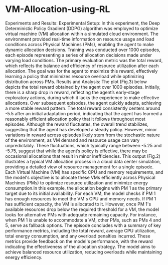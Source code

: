 # VM-Allocation-using-RL

Experiments and Results:
Experimental Setup:
In this experiment, the Deep Deterministic Policy Gradient (DDPG) algorithm was employed to
optimize virtual machine (VM) allocation within a simulated cloud environment. The environment
provided real-time information on resource usage and load conditions across Physical Machines
(PMs), enabling the agent to make dynamic allocation decisions. Training was conducted over 1000
episodes, each episode representing a series of allocation decisions made under varying load
conditions. The primary evaluation metric was the total reward, which reflects the balance and
efficiency of resource utilization after each allocation.
The goal was for the agent to maximize this reward, effectively learning a policy that minimizes
resource overload while optimizing distribution across PMs.
Results and Analysis:
The plot (Fig.3) below depicts the total reward obtained by the agent over 1000 episodes. Initially,
there is a sharp drop in reward, reflecting the agent’s early-stage exploratory actions, during which it
lacks the experience to make effective allocations. Over subsequent episodes, the agent quickly
adapts, achieving a more stable reward pattern. The total reward consistently centers around -5.5 after
an initial adaptation period, indicating that the agent has learned a reasonably efficient allocation
policy that it follows throughout most episodes.
Although the reward fluctuates, the overall trend stabilizes, suggesting that the agent has developed a
steady policy. However, minor variations in reward across episodes likely stem from the stochastic
nature of the environment, as VM demand and resource usage can vary unpredictably. These
fluctuations, which typically range between -5.25 and -5.75, suggest that while the agent’s policy is
effective, there may be occasional allocations that result in minor inefficiencies.
This output (Fig.2) illustrates a typical VM allocation process in a cloud data center simulation,
providing a detailed view of resource management for a single episode. Each Virtual Machine (VM)
has specific CPU and memory requirements, and the model's objective is to allocate these VMs
efficiently across Physical Machines (PMs) to optimize resource utilization and minimize energy
consumption.In this example, the allocation begins with PM 1 as the primary target due to its initial
availability. For each VM, the model checks if PM 1 has enough resources to meet the VM's CPU and
memory needs. If PM 1 has sufficient capacity, the VM is allocated to it. However, once PM 1's
available resources drop below the required threshold for a VM, the model looks for alternative PMs
with adequate remaining capacity. For instance, when PM 1 is unable to accommodate a VM, other
PMs, such as PMs 4 and 5, serve as fallback options.
The episode concludes with a summary of key performance metrics, including the total reward,
average CPU utilization, total energy consumption, and any overload penalties incurred. These
metrics provide feedback on the model's performance, with the reward indicating the effectiveness of
the allocation strategy. The model aims to achieve balanced resource utilization, reducing overloads
while maintaining energy efficiency.
